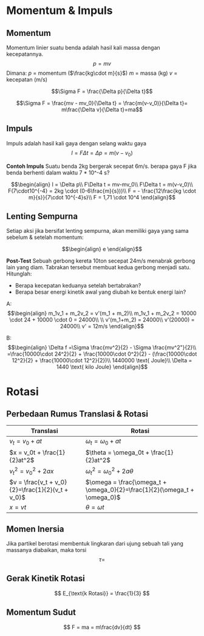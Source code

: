 # Momentum & Impuls
## Momentum
Momentum linier suatu benda adalah hasil kali massa dengan kecepatannya.
$$p = mv$$
Dimana:
$p$ = momentum ($\frac{kg\cdot m}{s}$)
$m$ = massa (kg)
$v$ = kecepatan (m/s)

$$\Sigma F = \frac{\Delta p}{\Delta t}$$

$$\Sigma F = \frac{mv - mv_0}{\Delta t} = \frac{m(v-v_0)}{\Delta t}= m\frac{\Delta v}{\Delta t}=ma$$


## Impuls
Impuls adalah hasil kali gaya dengan selang waktu gaya
$$I = F \Delta t = \Delta p = m(v-v_0)$$

**Contoh Impuls**
Suatu benda 2kg bergerak secepat 6m/s. berapa gaya F jika benda berhenti dalam waktu 7 * 10^-4 s?

$$\begin{align}
I = \Delta p\\
F\Delta t = mv-mv_0\\
F\Delta t = m(v-v_0)\\
F(7\cdot10^{-4} = 2kg \cdot (0-6\frac{m}{s}))\\
F = - \frac{12\frac{kg \cdot m}{s}}{7\cdot 10^{-4}s}\\
F = 1,71 \cdot 10^4
\end{align}$$

## Lenting Sempurna
Setiap aksi jika bersifat lenting sempurna, akan memiliki gaya yang sama sebelum & setelah momentum:

$$\begin{align}
e
\end{align}$$

**Post-Test**
Sebuah gerbong kereta 10ton secepat 24m/s menabrak gerbong lain yang diam. Tabrakan tersebut membuat kedua gerbong menjadi satu. Hitunglah:
- Berapa kecepatan keduanya setelah bertabrakan?
- Berapa besar energi kinetik awal yang diubah ke bentuk energi lain?

A:
$$\begin{align}
m_1v_1 + m_2v_2 = v'(m_1 + m_2)\\
m_1v_1 + m_2v_2 = 10000 \cdot 24 + 10000 \cdot 0 = 24000\\
\\
v'(m_1+m_2) = 24000\\
v'(20000) = 24000\\
v' = 12m/s
\end{align}$$

B:
$$\begin{align}
\Delta f =\Sigma \frac{mv^2}{2} - \Sigma \frac{mv^2"}{2}\\
=\frac{10000\cdot 24^2}{2} + \frac{10000\cdot 0^2}{2} - (\frac{10000\cdot 12^2}{2} + \frac{10000\cdot 12^2}{2})\\
1440000 \text{ Joule}\\
\Delta = 1440 \text{ kilo Joule}
\end{align}$$
# Rotasi

## Perbedaan Rumus Translasi & Rotasi

| Translasi                                        | Rotasi                                                                    |
| ------------------------------------------------ | ------------------------------------------------------------------------- |
| $v_t = v_0 + at$                                 | $\omega_t = \omega_0 + at$                                                |
| $x = v_0t + \frac{1}{2}at^2$                     | $\theta = \omega_0t + \frac{1}{2}at^2$                                    |
| $v_t^2 = v_0^2 + 2ax$                            | $\omega_t^2 = \omega_0^2 + 2a\theta$                                      |
| $v = \frac{v_t + v_0}{2}=\frac{1}{2}(v_t + v_0)$ | $\omega = \frac{\omega_t + \omega_0}{2}=\frac{1}{2}(\omega_t + \omega_0)$ |
| $x = vt$                                         | $\theta = \omega t$                                                       |

## Momen Inersia
Jika partikel berotasi membentuk lingkaran dari ujung sebuah tali yang massanya diabaikan, maka torsi
$$
\tau = 
$$

## Gerak Kinetik Rotasi
$$
E_{\text{k Rotasi}} = \frac{1}{3}
$$

## Momentum Sudut
$$
F = ma = m\frac{dv}{dt}
$$